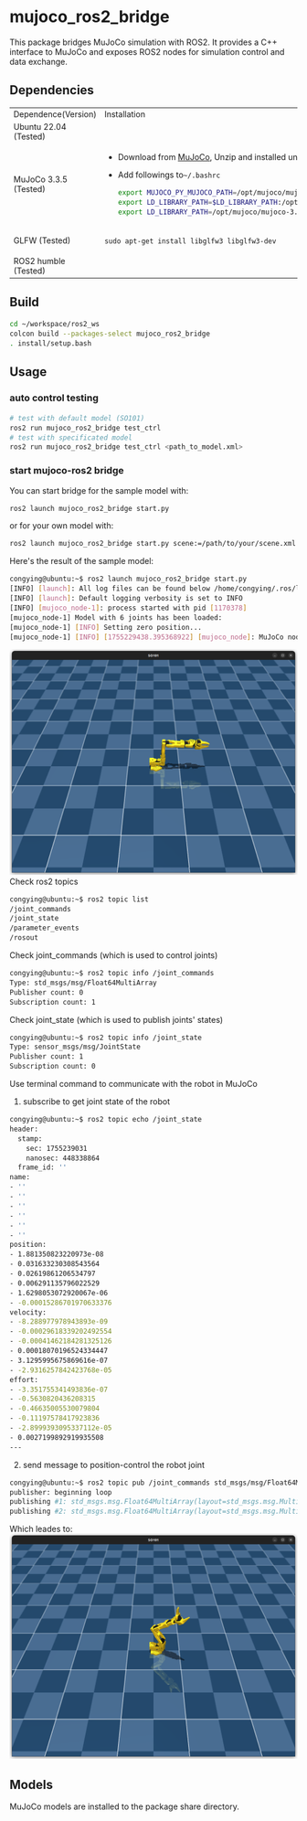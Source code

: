 # mujoco_ros2_bridge

This package bridges MuJoCo simulation with ROS2. It provides a C++ interface to MuJoCo and exposes ROS2 nodes for simulation control and data exchange.


## Dependencies
<table>
  <tr><td> Dependence(Version) </td> <td> Installation </td></tr>
  <tr><td> Ubuntu 22.04 (Tested) </td><td></td><tr>
  <tr><td>MuJoCo 3.3.5 (Tested)</td>
    <td>

- Download from [MuJoCo](https://github.com/google-deepmind/mujoco/releases), Unzip and installed under `/opt/mujoco`
- Add followings to`~/.bashrc`
  ```bash
  export MUJOCO_PY_MUJOCO_PATH=/opt/mujoco/mujoco-3.3.6
  export LD_LIBRARY_PATH=$LD_LIBRARY_PATH:/opt/mujoco/mujoco-3.3.6/bin
  export LD_LIBRARY_PATH=/opt/mujoco/mujoco-3.3.6/lib:$LD_LIBRARY_PATH
  ```
    </td>
  </tr>
  <tr><td> GLFW (Tested) </td><td>
    
    `sudo apt-get install libglfw3 libglfw3-dev`</td></tr>
  <tr><td>ROS2 humble (Tested)</td><td></td></tr>
</table>

## Build

```bash
cd ~/workspace/ros2_ws
colcon build --packages-select mujoco_ros2_bridge
. install/setup.bash
```

## Usage
### auto control testing
```bash
# test with default model (SO101)
ros2 run mujoco_ros2_bridge test_ctrl
# test with specificated model
ros2 run mujoco_ros2_bridge test_ctrl <path_to_model.xml>
```
### start mujoco-ros2 bridge
You can start bridge for the sample model with:
```bash
ros2 launch mujoco_ros2_bridge start.py
```
or for your own model with:
```bash
ros2 launch mujoco_ros2_bridge start.py scene:=/path/to/your/scene.xml model_name:=your_model_name
```

Here's the result of the sample model:

```bash
congying@ubuntu:~$ ros2 launch mujoco_ros2_bridge start.py
[INFO] [launch]: All log files can be found below /home/congying/.ros/log/2025-08-15-11-43-57-237203-ubuntu-1170371
[INFO] [launch]: Default logging verbosity is set to INFO
[INFO] [mujoco_node-1]: process started with pid [1170378]
[mujoco_node-1] Model with 6 joints has been loaded: 
[mujoco_node-1] [INFO] Setting zero position...
[mujoco_node-1] [INFO] [1755229438.395368922] [mujoco_node]: MuJoCo node started with model file: /home/congying/workspace/ros2_ws/install/mujoco_ros2_bridge/share/mujoco_ros2_bridge/models/SO101/scene.xml
```

![MuJoCo SO101 Example](imgs/mujoco-so101.png)
Check ros2 topics
```bash
congying@ubuntu:~$ ros2 topic list
/joint_commands
/joint_state
/parameter_events
/rosout
```
Check joint_commands (which is used to control joints)
```bash
congying@ubuntu:~$ ros2 topic info /joint_commands
Type: std_msgs/msg/Float64MultiArray
Publisher count: 0
Subscription count: 1
```
Check joint_state (which is used to publish joints' states)
```bash
congying@ubuntu:~$ ros2 topic info /joint_state
Type: sensor_msgs/msg/JointState
Publisher count: 1
Subscription count: 0
```
Use terminal command to communicate with the robot in MuJoCo
1. subscribe to get joint state of the robot
```bash
congying@ubuntu:~$ ros2 topic echo /joint_state
header:
  stamp:
    sec: 1755239031
    nanosec: 448338864
  frame_id: ''
name:
- ''
- ''
- ''
- ''
- ''
- ''
position:
- 1.881350823220973e-08
- 0.031633230308543564
- 0.02619861206534797
- 0.006291135796022529
- 1.6298053072920067e-06
- -0.00015286701970633376
velocity:
- -8.288977978943893e-09
- -0.00029618339202492554
- -0.00041462184281325126
- 0.00018070196524334447
- 3.1295995675869616e-07
- -2.9316257842423768e-05
effort:
- -3.351755341493836e-07
- -0.5630820436208315
- -0.46635005530079804
- -0.11197578417923836
- -2.8999393095337112e-05
- 0.0027199892919935508
---

```
2. send message to position-control the robot joint
```bash
congying@ubuntu:~$ ros2 topic pub /joint_commands std_msgs/msg/Float64MultiArray '{data: [0.5, -0.7, 0.0, 0.0, 0.0, 1.0]}'
publisher: beginning loop
publishing #1: std_msgs.msg.Float64MultiArray(layout=std_msgs.msg.MultiArrayLayout(dim=[], data_offset=0), data=[0.5, -0.7, 0.0, 0.0, 0.0, 1.0])
publishing #2: std_msgs.msg.Float64MultiArray(layout=std_msgs.msg.MultiArrayLayout(dim=[], data_offset=0), data=[0.5, -0.7, 0.0, 0.0, 0.0, 1.0])
```
Which leades to:
![MuJoCo SO101 Example](imgs/mujoco-so101-after-joint-command.png)


## Models
MuJoCo models are installed to the package share directory.
